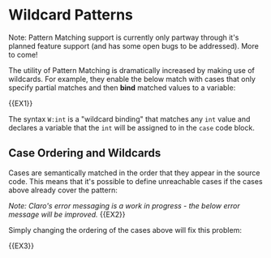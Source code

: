 # Wildcard Patterns

<div class="warning">
Note: Pattern Matching support is currently only partway through it's planned feature support (and has some open bugs to
be addressed). More to come!
</div>

The utility of Pattern Matching is dramatically increased by making use of wildcards. For example, they enable the below
match with cases that only specify partial matches and then **bind** matched values to a variable:

{{EX1}}

The syntax `W:int` is a "wildcard binding" that matches any `int` value and declares a variable that the `int` will be 
assigned to in the `case` code block.

## Case Ordering and Wildcards

Cases are semantically matched in the order that they appear in the source code. This means that it's possible to define
unreachable cases if the cases above already cover the pattern:

_Note: Claro's error messaging is a work in progress - the below error message will be improved._
{{EX2}}

Simply changing the ordering of the cases above will fix this problem:

{{EX3}}